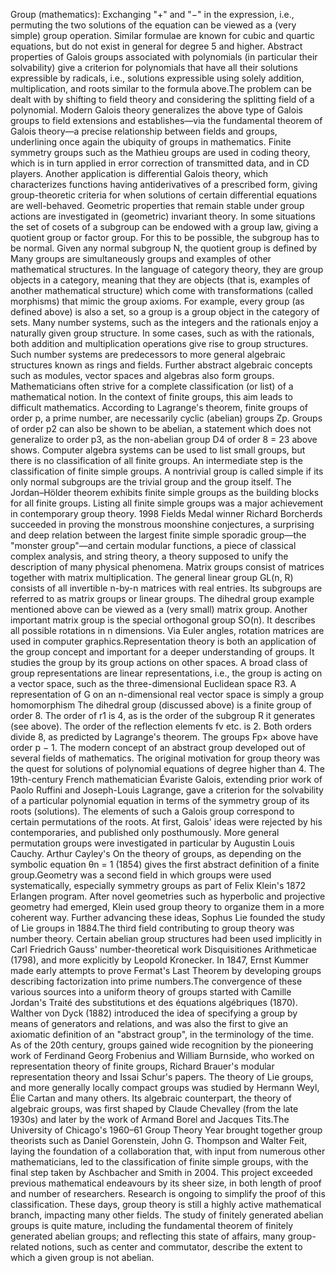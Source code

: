 Group (mathematics): Exchanging "+" and "−" in the expression, i.e., permuting the two solutions of the equation can be viewed as a (very simple) group operation. Similar formulae are known for cubic and quartic equations, but do not exist in general for degree 5 and higher. Abstract properties of Galois groups associated with polynomials (in particular their solvability) give a criterion for polynomials that have all their solutions expressible by radicals, i.e., solutions expressible using solely addition, multiplication, and roots similar to the formula above.The problem can be dealt with by shifting to field theory and considering the splitting field of a polynomial.  Modern Galois theory generalizes the above type of Galois groups to field extensions and establishes—via the fundamental theorem of Galois theory—a precise relationship between fields and groups, underlining once again the ubiquity of groups in mathematics. Finite symmetry groups such as the Mathieu groups are used in coding theory, which is in turn applied in error correction of transmitted data, and in CD players. Another application is differential Galois theory, which characterizes functions having antiderivatives of a prescribed form, giving group-theoretic criteria for when solutions of certain differential equations are well-behaved. Geometric properties that remain stable under group actions are investigated in (geometric) invariant theory. In some situations the set of cosets of a subgroup can be endowed with a group law, giving a quotient group or factor group. For this to be possible, the subgroup has to be normal. Given any normal subgroup N, the quotient group is defined by Many groups are simultaneously groups and examples of other mathematical structures. In the language of category theory, they are group objects in a category, meaning that they are objects (that is, examples of another mathematical structure) which come with transformations (called morphisms) that mimic the group axioms. For example, every group (as defined above) is also a set, so a group is a group object in the category of sets. Many number systems, such as the integers and the rationals enjoy a naturally given group structure. In some cases, such as with the rationals, both addition and multiplication operations give rise to group structures. Such number systems are predecessors to more general algebraic structures known as rings and fields. Further abstract algebraic concepts such as modules, vector spaces and algebras also form groups. Mathematicians often strive for a complete classification (or list) of a mathematical notion. In the context of finite groups, this aim leads to difficult mathematics. According to Lagrange's theorem, finite groups of order p, a prime number, are necessarily cyclic (abelian) groups Zp. Groups of order p2 can also be shown to be abelian, a statement which does not generalize to order p3, as the non-abelian group D4 of order 8 = 23 above shows. Computer algebra systems can be used to list small groups, but there is no classification of all finite groups. An intermediate step is the classification of finite simple groups. A nontrivial group is called simple if its only normal subgroups are the trivial group and the group itself. The Jordan–Hölder theorem exhibits finite simple groups as the building blocks for all finite groups. Listing all finite simple groups was a major achievement in contemporary group theory. 1998 Fields Medal winner Richard Borcherds succeeded in proving the monstrous moonshine conjectures, a surprising and deep relation between the largest finite simple sporadic group—the "monster group"—and certain modular functions, a piece of classical complex analysis, and string theory, a theory supposed to unify the description of many physical phenomena. Matrix groups consist of matrices together with matrix multiplication. The general linear group GL(n, R) consists of all invertible n-by-n matrices with real entries. Its subgroups are referred to as matrix groups or linear groups. The dihedral group example mentioned above can be viewed as a (very small) matrix group. Another important matrix group is the special orthogonal group SO(n). It describes all possible rotations in n dimensions. Via Euler angles, rotation matrices are used in computer graphics.Representation theory is both an application of the group concept and important for a deeper understanding of groups. It studies the group by its group actions on other spaces. A broad class of group representations are linear representations, i.e., the group is acting on a vector space, such as the three-dimensional Euclidean space R3. A representation of G on an n-dimensional real vector space is simply a group homomorphism The dihedral group (discussed above) is a finite group of order 8. The order of r1 is 4, as is the order of the subgroup R it generates (see above). The order of the reflection elements fv etc. is 2. Both orders divide 8, as predicted by Lagrange's theorem. The groups Fp× above have order p − 1. The modern concept of an abstract group developed out of several fields of mathematics. The original motivation for group theory was the quest for solutions of polynomial equations of degree higher than 4. The 19th-century French mathematician Évariste Galois, extending prior work of Paolo Ruffini and Joseph-Louis Lagrange, gave a criterion for the solvability of a particular polynomial equation in terms of the symmetry group of its roots (solutions).  The elements of such a Galois group correspond to certain permutations of the roots. At first, Galois' ideas were rejected by his contemporaries, and published only posthumously. More general permutation groups were investigated in particular by Augustin Louis Cauchy. Arthur Cayley's On the theory of groups, as depending on the symbolic equation θn = 1 (1854) gives the first abstract definition of a finite group.Geometry was a second field in which groups were used systematically, especially symmetry groups as part of Felix Klein's 1872 Erlangen program. After novel geometries such as hyperbolic and projective geometry had emerged, Klein used group theory to organize them in a more coherent way. Further advancing these ideas, Sophus Lie founded the study of Lie groups in 1884.The third field contributing to group theory was number theory. Certain abelian group structures had been used implicitly in Carl Friedrich Gauss' number-theoretical work Disquisitiones Arithmeticae (1798), and more explicitly by Leopold Kronecker. In 1847, Ernst Kummer made early attempts to prove Fermat's Last Theorem  by developing groups describing factorization into prime numbers.The convergence of these various sources into a uniform theory of groups started with Camille Jordan's Traité des substitutions et des équations algébriques (1870). Walther von Dyck (1882) introduced the idea of specifying a group by means of generators and relations, and was also the first to give an axiomatic definition of an "abstract group", in the terminology of the time. As of the 20th century, groups gained wide recognition by the pioneering work of Ferdinand Georg Frobenius and William Burnside, who worked on representation theory of finite groups, Richard Brauer's modular representation theory and Issai Schur's papers. The theory of Lie groups, and more generally locally compact groups was studied by Hermann Weyl, Élie Cartan and many others. Its algebraic counterpart, the theory of algebraic groups, was first shaped by Claude Chevalley (from the late 1930s) and later by the work of Armand Borel and Jacques Tits.The University of Chicago's 1960–61 Group Theory Year brought together group theorists such as Daniel Gorenstein, John G. Thompson and Walter Feit, laying the foundation of a collaboration that, with input from numerous other mathematicians, led to the classification of finite simple groups, with the final step taken by Aschbacher and Smith in 2004. This project exceeded previous mathematical endeavours by its sheer size, in both length of proof and number of researchers. Research is ongoing to simplify the proof of this classification. These days, group theory is still a highly active mathematical branch, impacting many other fields. The study of finitely generated abelian groups is quite mature, including the fundamental theorem of finitely generated abelian groups; and reflecting this state of affairs, many group-related notions, such as center and commutator, describe the extent to which a given group is not abelian.
